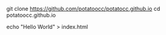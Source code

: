 git clone https://github.com/potatoocc/potatocc.github.io
cd potatoocc.github.io

echo "Hello World" > index.html


